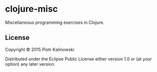 # clojure-misc

Miscellaneous programming exercises in Clojure.

## License

Copyright © 2015 Piotr Kalinowski

Distributed under the Eclipse Public License either version 1.0 or (at
your option) any later version.
